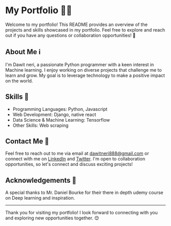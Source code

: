 # My Portfolio 👩‍💻

Welcome to my portfolio! This README provides an overview of the projects and skills showcased in my portfolio. Feel free to explore and reach out if you have any questions or collaboration opportunities! 🚀

## About Me ℹ️

I'm Dawit neri, a passionate Python programmer with a keen interest in Machine learning. I enjoy working on diverse projects that challenge me to learn and grow. My goal is to leverage technology to make a positive impact on the world. 


## Skills 🌟

- Programming Languages: Python, Javascript
- Web Development: Django, native react
- Data Science & Machine Learning: Tensorflow
- Other Skills: Web scraping

## Contact Me 📧

Feel free to reach out to me via email at dawitneri888@gmail.com or connect with me on [LinkedIn](dawit-neri-16275a208) and [Twitter](https://twitter.com/doffneri). I'm open to collaboration opportunities, so let's connect and discuss exciting projects!

## Acknowledgements 🙏

A special thanks to Mr. Daniel Bourke for their there in depth udemy course on Deep learning and inspiration.

---

Thank you for visiting my portfolio! I look forward to connecting with you and exploring new opportunities together. 😊
